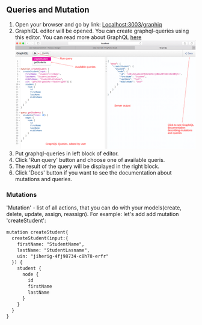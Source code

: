 ## Queries and Mutation

1. Open your browser and go by link: [Localhost:3003/graphiq](/Localhost:3003/graphiq)
2. GraphiQL editor will be opened. You can create graphql-queries using this editor. You can read more about GraphQL [here](http://graphql.org/learn/)
![](/assets/356.png)
3. Put graphql-queries in left block of editor.
4. Click 'Run query' button and choose one of available queris.
5. The result of the query will be displayed in the right block.
6. Click 'Docs' button if you want to see the documentation about mutations and queries.

### Mutations
'Mutation' - list of all actions, that you can do with your models(create, delete, update, assign, reassign). For example: let's add add mutation 'createStudent':


```
mutation createStudent{
  createStudent(input:{
    firstName: "StudentName",
    lastName: "StudentLasname",
    uin: "jiherig-4fj98734-c8h78-erfr"
  }) {
    student {
      node {
        id
        firstName
        lastName
      }
    }
  }
}
```

